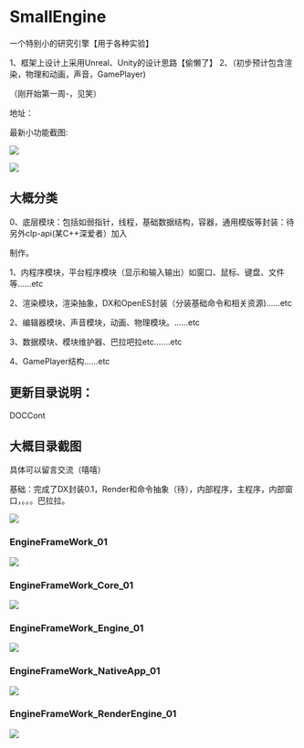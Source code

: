 # SmallEngine

一个特别小的研究引擎【用于各种实验】

1、框架上设计上采用Unreal、Unity的设计思路【偷懒了】
2、（初步预计包含渲染，物理和动画，声音，GamePlayer)

（刚开始第一周-，见笑）

地址：

最新小功能截图:

![](./DOC/DOCContent/C01.jpg)

![](./Doc/DOCContent/Material_Normal_BugE.PNG)

## 大概分类

0、底层模块：包括如弱指针，线程，基础数据结构，容器，通用模版等封装：待另外clp-api(某C++深爱者）加入

制作。

1、内程序模块，平台程序模块（显示和输入输出）如窗口、鼠标、键盘、文件等......etc

2、渲染模块，渲染抽象，DX和OpenES封装（分装基础命令和相关资源)......etc

2、编辑器模块、声音模块，动画、物理模块。......etc

3、数据模块、模块维护器、巴拉吧拉etc.......etc

4、GamePlayer结构......etc

## 更新目录说明：

DOCCont

## 大概目录截图

具体可以留言交流（嘻嘻）

基础：完成了DX封装0.1，Render和命令抽象（待），内部程序，主程序，内部窗口，。。。巴拉拉。

![](./ReadMeRes/Capt_RenderFrameWork_01_Com.PNG)

### EngineFrameWork_01



![](./ReadMeRes/EngineFrameWork_01.PNG)



### EngineFrameWork_Core_01

![](./ReadMeRes/EngineFrameWork_Core_01.PNG)



### EngineFrameWork_Engine_01

![](./ReadMeRes/EngineFrameWork_Engine_01.PNG)

### EngineFrameWork_NativeApp_01

![](./ReadMeRes/EngineFrameWork_NativeApp_01.PNG)

### EngineFrameWork_RenderEngine_01

![](./ReadMeRes/EngineFrameWork_RenderEngine_01.PNG)
